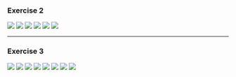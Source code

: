 ### **Exercise 2**

<img src="https://github.com/iondodon/DB/blob/main/Lab3/ex2/m1.png"/>
<img src="https://github.com/iondodon/DB/blob/main/Lab3/ex2/m2.png"/>
<img src="https://github.com/iondodon/DB/blob/main/Lab3/ex2/m2_1.png"/>
<img src="https://github.com/iondodon/DB/blob/main/Lab3/ex2/m3.png"/>
<img src="https://github.com/iondodon/DB/blob/main/Lab3/ex2/m4.png"/>
<img src="https://github.com/iondodon/DB/blob/main/Lab3/ex2/m5.png"/>

---

### **Exercise 3**

<img src="https://github.com/iondodon/DB/blob/main/Lab3/ex3/m1.png"/>
<img src="https://github.com/iondodon/DB/blob/main/Lab3/ex3/m2.png"/>
<img src="https://github.com/iondodon/DB/blob/main/Lab3/ex3/m3.png"/>
<img src="https://github.com/iondodon/DB/blob/main/Lab3/ex3/m4.png"/>
<img src="https://github.com/iondodon/DB/blob/main/Lab3/ex3/m5.png"/>
<img src="https://github.com/iondodon/DB/blob/main/Lab3/ex3/m6.png"/>
<img src="https://github.com/iondodon/DB/blob/main/Lab3/ex3/m7.png"/>
<img src="https://github.com/iondodon/DB/blob/main/Lab3/ex3/m8.png"/>

